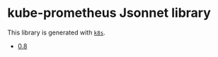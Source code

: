 # kube-prometheus Jsonnet library

This library is generated with [`k8s`](https://github.com/jsonnet-libs/k8s).

- [0.8](0.8/README.md)
